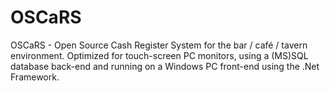 # OSCaRS
OSCaRS - Open Source Cash Register System for the bar / café / tavern environment. Optimized for touch-screen PC monitors, using a (MS)SQL database back-end and running on a Windows PC front-end using the .Net Framework.
